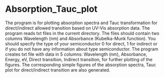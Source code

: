# Absorption_Tauc_plot
The program is for plotting absorption spectra and Tauc transformation for direct/indirect allowed transition based on UV-Vis absorption data. The program reads txt files in the current directory. The files should contain two columns Wavelength (nm) and Absorbance (Kubelka-Munk function). You should specify the type of your semiconductor 0 for direct, 1 for indirect or if you do not have any information about type semiconductor. The program creates txt file with data in 5 columns: Wavelength (nm), Absorbance, Energy, eV, Direct transition, Indirect transition, for further plotting of the figures. The corresponding simple figures of the absorption spectra, Tauc plot for direct/indirect transition are also generated.